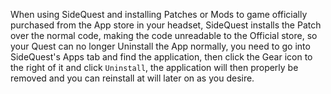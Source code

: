 When using SideQuest and installing Patches or Mods to game officially purchased from the App store in your headset, SideQuest installs the Patch over the normal code, making the code unreadable to the Official store, so your Quest can no longer Uninstall the App normally, you need to go into SideQuest's Apps tab and find the application, then click the Gear icon to the right of it and click `Uninstall`, the application will then properly be removed and you can reinstall at will later on as you desire.